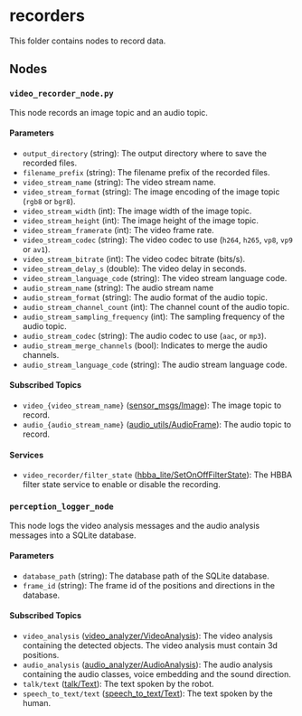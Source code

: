 # recorders
This folder contains nodes to record data.

## Nodes
### `video_recorder_node.py`
This node records an image topic and an audio topic.

#### Parameters
 - `output_directory` (string): The output directory where to save the recorded files.
 - `filename_prefix` (string): The filename prefix of the recorded files.
 - `video_stream_name` (string): The video stream name.
 - `video_stream_format` (string): The image encoding of the image topic (`rgb8` or `bgr8`).
 - `video_stream_width` (int): The image width of the image topic.
 - `video_stream_height` (int): The image height of the image topic.
 - `video_stream_framerate` (int): The video frame rate.
 - `video_stream_codec` (string): The video codec to use (`h264`, `h265`, `vp8`, `vp9` or `av1`).
 - `video_stream_bitrate` (int): The video codec bitrate (bits/s).
 - `video_stream_delay_s` (double): The video delay in seconds.
 - `video_stream_language_code` (string): The video stream language code.
 - `audio_stream_name` (string): The audio stream name
 - `audio_stream_format` (string): The audio format of the audio topic.
 - `audio_stream_channel_count` (int): The channel count of the audio topic.
 - `audio_stream_sampling_frequency` (int): The sampling frequency of the audio topic.
 - `audio_stream_codec` (string): The audio codec to use (`aac`, or `mp3`).
 - `audio_stream_merge_channels` (bool): Indicates to merge the audio channels.
 - `audio_stream_language_code` (string): The audio stream language code.

#### Subscribed Topics
 - `video_{video_stream_name}` ([sensor_msgs/Image](http://docs.ros.org/en/noetic/api/sensor_msgs/html/msg/Image.html)): The image topic to record.
 - `audio_{audio_stream_name}` ([audio_utils/AudioFrame](https://github.com/introlab/audio_utils/blob/main/msg/AudioFrame.msg)): The audio topic to record.

#### Services
 - `video_recorder/filter_state` ([hbba_lite/SetOnOffFilterState](../../hbba_lite/srv/SetOnOffFilterState.srv)): The HBBA filter state service to enable or disable the recording.

### `perception_logger_node`
This node logs the video analysis messages and the audio analysis messages into a SQLite database.

#### Parameters
 - `database_path` (string): The database path of the SQLite database.
 - `frame_id` (string): The frame id of the positions and directions in the database.

#### Subscribed Topics
 - `video_analysis` ([video_analyzer/VideoAnalysis](../../perceptions/video_analyzer/msg/VideoAnalysis.msg)): The video analysis containing the detected objects. The video analysis must contain 3d positions.
 - `audio_analysis` ([audio_analyzer/AudioAnalysis](../../perceptions/audio_analyzer/msg/AudioAnalysis.msg)): The audio analysis containing the audio classes, voice embedding and the sound direction.
 - `talk/text` ([talk/Text](../../behaviors/talk/msg/Text.msg)): The text spoken by the robot.
 - `speech_to_text/text` ([speech_to_text/Text](../../perceptions/speech_to_text/msg/Transcript.msg)): The text spoken by the human.

